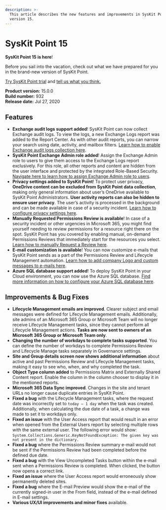 ```yaml
---
description: >-
  This article describes the new features and improvements in SysKit Point
  version 15.
---
```


# SysKit Point 15

**SysKit Point 15 is here**!

Before you sail into the vacation, check out what we have prepared for you in the brand-new version of SysKit Point.

[Try SysKit Point trial](https://www.syskit.com/products/point/request-a-free-trial/) and [tell us what you think.](https://www.syskit.com/company/contact-us/)

**Product version:** 15.0.0  
**Build number:** 932  
**Release date:** Jul 27, 2020

## Features

* **Exchange audit logs support added**! SysKit Point can now collect Exchange audit logs. To view the logs, a new Exchange Logs report was added to the Report Center. As with other audit reports, you can narrow your search using date, activity, and mailbox filters. [Learn how to enable Exchange audit logs collection here](../installation-and-configuration/customize-audit-logs-collection.md#exchange-logs).
* **SysKit Point Exchange Admin role added**! Assign the Exchange Admin role to users to give them access to the Exchange Logs report exclusively. For this role, all other reports and content are hidden from the user interface and protected by the integrated Role-Based Security. [Navigate here to learn how to assign Exchange Admin role to users](../installation-and-configuration/enable-role-based-access.md#enterprise-license).
* **Privacy settings added to SysKit Point**! To protect user privacy, **OneDrive content can be excluded from SysKit Point data collection**, making only general information about user’s OneDrive available to SysKit Point Administrators. **User activity reports can also be hidden to ensure user privacy**. The user’s activity is processed in the background and can be made available in case of a security incident. [Learn how to configure privacy settings here](../installation-and-configuration/deploy-to-azure/install-syskit-point-on-azure-vm.md#connect-to-office-365).
* **Manually Requested Permissions Review is available**! In case of a security incident or other urgencies in Microsoft 365, you might find yourself needing to review permissions for a resource right there on the spot. SysKit Point has you covered by enabling manual, on-demand Permissions Reviews that immediately start for the resources you select. [Learn how to manually Request a Review here](../common-tasks/manually-request-permissions-review.md).
* **E-mail customization is available**! You can now customize e-mails that SysKit Point sends as a part of the Permissions Review and Lifecycle Management automation. [Learn how to add company Logo and custom messages to e-mails here](../installation-and-configuration/customize-emails.md).
* **Azure SQL database support added**! To deploy SysKit Point in your Cloud environment, you can now use the Azure SQL database. [Find more information on how to configure your Azure SQL database here](../installation-and-configuration/deploy-to-azure/create-azure-sql-database.md).

## Improvements & Bug Fixes

* **Lifecycle Management emails are improved**. Clearer subject and email messages were defined for Lifecycle Management emails. Additionally, site admins of an Microsoft 365 Group or Microsoft Team will no longer receive Lifecycle Management tasks, since they cannot perform all Lifecycle Management actions. **Tasks are now sent to owners of an Microsoft 365 Group or Microsoft Team only**.
* **Changing the number of workdays to complete tasks supported**. You can define the number of workdays to complete Permissions Review and Lifecycle Manage tasks separately in Governance settings.
* **Site and Group details screen now shows additional information** about active and past Permissions Review and Lifecycle Management tasks, making it easy to see who, when, and why completed the task.
* **Object Type column added** to Permissions Matrix and Externally Shared Content report. Enable the column in the column chooser to display it in the mentioned reports.
* **Microsoft 365 Data Sync improved**. Changes in the site and tenant URLs no longer cause duplicate entries in SysKit Point.
* **Fixed a bug** with the Lifecycle Management tasks, where the request date was incorrectly set to `today – 1 day` when the task was created. Additionally, when calculating the due date of a task, a change was made to set it to workdays only.
* **Fixed an issue** with the User Access report that would result in an error when opened from the External Users report by selecting multiple rows with the same external user. The following error would show: `System.Collections.Generic.KeyNotFoundException: The given key was not present in the dictionary.`
* **Fixed a bug** where the Permissions Review summary e-mail would not be sent if the Permissions Review had been completed before the defined due date.
* **Fixed a bug** with the View Uncompleted Tasks button within the e-mail sent when a Permissions Review is completed. When clicked, the button now opens a correct link.
* **Fixed an issue** where the User Access report would erroneously show permanently deleted sites.
* **Fixed a bug** where the E-mail Preview would show the e-mail of the currently signed-in user in the From field, instead of the e-mail defined in E-mail settings.
* **Various UX/UI improvements and minor fixes** available.


